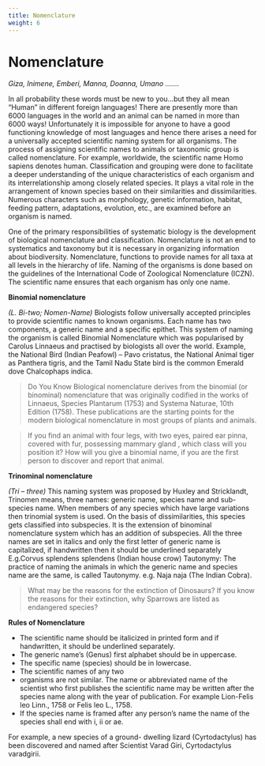 ```yaml
---
title: Nomenclature
weight: 6
---
```


# Nomenclature

_Giza, Inimene, Emberi, Manna, Doanna, Umano ……._

In all probability these words must be new to you…but they all mean “Human” in different foreign languages! There are presently more than 6000 languages in the world and an animal can be named in more than 6000 ways! Unfortunately it is impossible for anyone to have a good functioning knowledge of most languages and hence there arises a need for a universally accepted scientific naming system for all organisms. The process of assigning scientific names to animals or taxonomic group is called nomenclature. For example, worldwide, the scientific name Homo sapiens denotes human. Classification and grouping were done to facilitate a deeper understanding of the unique characteristics of each organism and its interrelationship among closely related species. It plays a vital role in the arrangement of known species based on their similarities and dissimilarities. Numerous characters such as morphology, genetic information, habitat, feeding pattern, adaptations, evolution, etc., are examined before an organism is named.

One of the primary responsibilities of systematic biology is the development of biological nomenclature and classification. Nomenclature is not an end to systematics and taxonomy but it is necessary in organizing information about biodiversity. Nomenclature, functions to provide names for all taxa at all levels in the hierarchy of life. Naming of the organisms is done based on the guidelines of the International Code of Zoological Nomenclature (ICZN). The scientific name ensures that each organism has only one name.

**Binomial nomenclature**

_(L. Bi-two; Nomen-Name)_
Biologists follow universally accepted principles to provide scientific names to known organisms. Each name has two components, a generic name and a specific epithet. This system of naming the organism is called Binomial Nomenclature which was popularised by Carolus Linnaeus and practised by biologists all over the world. Example, the National Bird (Indian Peafowl) – Pavo cristatus, the National Animal tiger as Panthera tigris, and the Tamil Nadu State bird is the common Emerald dove Chalcophaps indica.

> Do You Know
> Biological nomenclature derives from the binomial (or binominal) nomenclature that was originally codified in the works of Linnaeus, Species Plantarum (1753) and Systema Naturae, 10th Edition (1758). These publications are the starting points for the modern biological nomenclature in most groups of plants and animals.

> If you find an animal with four legs, with two eyes, paired ear pinna, covered with fur, possessing mammary gland , which class will you position it? How will you give a binomial name, if you are the first person to discover and report that animal.

**Trinominal nomenclature**

_(Tri – three)_
This naming system was proposed by Huxley and Stricklandt, Trinomen means, three names: generic name, species name and sub-species name. When members of any species which have large variations then trinomial system is used. On the basis of dissimilarities, this species gets classified into subspecies. It is the extension of binominal nomenclature system which has an addition of subspecies. All the three names are set in italics and only the first letter of generic name is capitalized, if handwritten then it should be underlined separately E.g.Corvus splendens splendens (Indian house crow) Tautonymy: The practice of naming the animals in which the generic name and species name are the same, is called Tautonymy. e.g. Naja naja (The Indian Cobra).

> What may be the reasons for the
> extinction of Dinosaurs? If you know
> the reasons for their extinction, why
> Sparrows are listed as endangered
> species?

**Rules of Nomenclature**

- The scientific name should be italicized
  in printed form and if handwritten, it
  should be underlined separately.
- The generic name’s (Genus) first
  alphabet should be in uppercase.
- The specific name (species) should be
  in lowercase.
- The scientific names of any two
- organisms are not similar.
  The name or abbreviated name of
  the scientist who first publishes the
  scientific name may be written after
  the species name along with the year of
  publication. For example Lion-Felis leo
  Linn., 1758 or Felis leo L., 1758.
- If the species name is framed after any
  person’s name the name of the species
  shall end with i, ii or ae.

For example, a new species of a ground- dwelling lizard (Cyrtodactylus) has been discovered and named after Scientist Varad Giri, Cyrtodactylus varadgirii.
